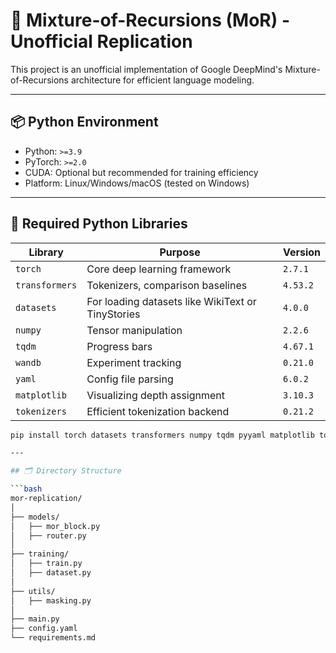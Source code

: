 # 🧠 Mixture-of-Recursions (MoR) - Unofficial Replication
This project is an unofficial implementation of Google DeepMind's Mixture-of-Recursions architecture for efficient language modeling.

---

## 📦 Python Environment

- Python: `>=3.9`
- PyTorch: `>=2.0`
- CUDA: Optional but recommended for training efficiency
- Platform: Linux/Windows/macOS (tested on Windows)

---

## 🧰 Required Python Libraries

| Library        | Purpose                                           | Version     |
|----------------|---------------------------------------------------|-------------|
| `torch`        | Core deep learning framework                      | `2.7.1`     |
| `transformers` | Tokenizers, comparison baselines                  | `4.53.2`    |
| `datasets`     | For loading datasets like WikiText or TinyStories | `4.0.0`     |
| `numpy`        | Tensor manipulation                               | `2.2.6`     |
| `tqdm`         | Progress bars                                     | `4.67.1`    |
| `wandb`        | Experiment tracking                               | `0.21.0`    |
| `yaml`         | Config file parsing                               | `6.0.2`     |
| `matplotlib`   | Visualizing depth assignment                      | `3.10.3`    |
| `tokenizers`   | Efficient tokenization backend                    | `0.21.2`    |

```bash
pip install torch datasets transformers numpy tqdm pyyaml matplotlib tokenizers wandb

---

## 🗂️ Directory Structure

```bash
mor-replication/
│
├── models/
│   ├── mor_block.py
│   ├── router.py
│
├── training/
│   ├── train.py
│   ├── dataset.py
│
├── utils/
│   ├── masking.py
│
├── main.py
├── config.yaml
└── requirements.md
